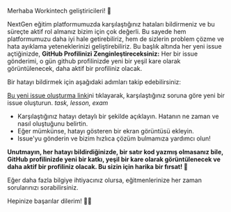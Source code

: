 Merhaba Workintech geliştiricileri! 🚀

NextGen eğitim platformumuzda karşılaştığınız hataları bildirmeniz ve bu süreçte aktif rol almanız bizim için çok değerli. Bu sayede hem platformumuzu daha iyi hale getirebiliriz, hem de sizlerin problem çözme ve hata ayıklama yeteneklerinizi geliştirebiliriz.  Bu başlık altında her yeni issue açtiğinizde, **GitHub Profilinizi Zenginleştireceksiniz:** Her bir issue gönderimi, o gün github profilinizde yeni bir yeşil kare olarak görüntülenecek, daha aktif bir profiliniz olacak. 

Bir hatayı bildirmek için aşağıdaki adımları takip edebilirsiniz:

[Bu yeni issue oluşturma linki](https://github.com/Workintech/nextgen-improvements/issues/new/choose)ni tıklayarak, karşılaştığınız soruna göre yeni bir issue oluşturun.
 *task, lesson, exam*
- Karşılaştığınız hatayı detaylı bir şekilde açıklayın. Hatanın ne zaman ve nasıl oluştuğunu belirtin.
- Eğer mümkünse, hatayı gösteren bir ekran görüntüsü ekleyin.
- Issue'yu gönderin ve bizim hızlıca çözüm bulmamıza yardımcı olun!

**Unutmayın, her hatayı bildirdiğinizde, bir satır kod yazmış olmasanız bile, GitHub profilinizde yeni bir katkı, yeşil bir kare olarak görüntülenecek ve daha aktif bir profiliniz olacak. Bu sizin için harika bir fırsat! 🌟**

Eğer daha fazla bilgiye ihtiyacınız olursa, eğitmenlerinize her zaman sorularınızı sorabilirsiniz.

Hepinize başarılar dilerim! 💪🚀
